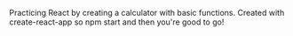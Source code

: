 Practicing React by creating a calculator with basic functions.
Created with create-react-app so npm start and then you're good to go!